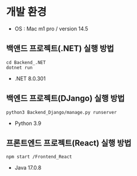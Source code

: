 # 개발 환경
- OS : Mac m1 pro / version 14.5


## 백앤드 프로젝트(.NET) 실행 방법
```
cd Backend_.NET 
dotnet run
```
- .NET 8.0.301


## 백엔드 프로젝트(DJango) 실행 방법
```
python3 Backend_Django/manage.py runserver
```
- Python 3.9



## 프론트엔드 프로젝트(React) 실행 방법
```
npm start /Frontend_React
```
- Java 17.0.8

